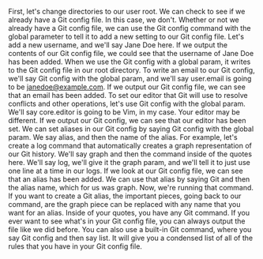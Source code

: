 First, let's change directories to our user root. We can check to see if we already have a Git config file. In this case, we don't. Whether or not we already have a Git config file, we can use the Git config command with the global parameter to tell it to add a new setting to our Git config file.
Let's add a new username, and we'll say Jane Doe here. If we output the contents of our Git config file, we could see that the username of Jane Doe has been added. When we use the Git config with a global param, it writes to the Git config file in our root directory.
To write an email to our Git config, we'll say Git config with the global param, and we'll say user.email is going to be janedoe@example.com. If we output our Git config file, we can see that an email has been added.
To set our editor that Git will use to resolve conflicts and other operations, let's use Git config with the global param. We'll say core.editor is going to be Vim, in my case. Your editor may be different. If we output our Git config, we can see that our editor has been set.
We can set aliases in our Git config by saying Git config with the global param. We say alias, and then the name of the alias. For example, let's create a log command that automatically creates a graph representation of our Git history.
We'll say graph and then the command inside of the quotes here. We'll say log, we'll give it the graph param, and we'll tell it to just use one line at a time in our logs. If we look at our Git config file, we can see that an alias has been added.
We can use that alias by saying Git and then the alias name, which for us was graph. Now, we're running that command. If you want to create a Git alias, the important pieces, going back to our command, are the graph piece can be replaced with any name that you want for an alias. Inside of your quotes, you have any Git command.
If you ever want to see what's in your Git config file, you can always output the file like we did before. You can also use a built-in Git command, where you say Git config and then say list. It will give you a condensed list of all of the rules that you have in your Git config file.